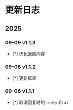 # 更新日志

## 2025

### 09-09 v1.1.3

- [*] 优化返回内容

### 09-08 v1.1.2

- [*] 更新框架

### 09-06 v1.1.1

- [*] 取消回复时的 `reply` 和 `at`
